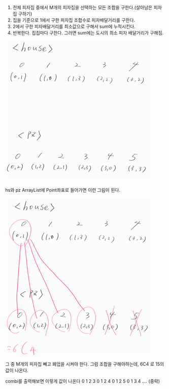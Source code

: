 1. 전체 피자집 중에서 M개의 피자집을 선택하는 모든 조합을 구한다.(살아남은 피자집 구하기)
2. 집을 기준으로 1에서 구한 피자집 조합수로 피자배달거리를 구한다.
3. 2에서 구한 피자배달거리를 최소값으로 구해서 sum에 누적시킨다.
4. 반복한다. 집집마다 구한다. 그러면 sum에는 도시의 최소 피자 배달거리가 구해짐.


![img_1.png](img_1.png)

hs와 pz ArrayList에 Point좌표로 들어가면 이런 그림이 된다.


![img_2.png](img_2.png)

그 중 M개의 피자집 빼고 폐업을 시켜야 한다.
그럼 조합을 구해야하는데, 6C4 로 15의 값이 나온다.

combi를 출력해보면 이렇게 값이 나온다
0 1 2 3
0 1 2 4
0 1 2 5
0 1 3 4 ....
(중략)

